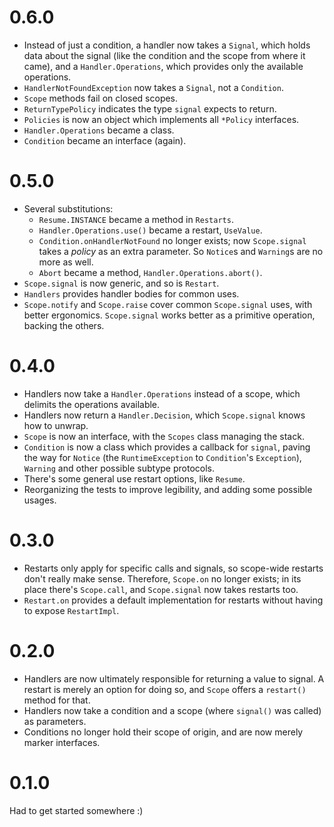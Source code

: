 # 0.6.0

* Instead of just a condition, a handler now takes a `Signal`, which holds data about the signal (like the condition and the scope from where it came), and a `Handler.Operations`, which provides only the available operations.
* `HandlerNotFoundException` now takes a `Signal`, not a `Condition`.
* `Scope` methods fail on closed scopes.
* `ReturnTypePolicy` indicates the type `signal` expects to return.
* `Policies` is now an object which implements all `*Policy` interfaces.
* `Handler.Operations` became a class.
* `Condition` became an interface (again).

# 0.5.0

* Several substitutions:
  * `Resume.INSTANCE` became a method in `Restarts`.
  * `Handler.Operations.use()` became a restart, `UseValue`.
  * `Condition.onHandlerNotFound` no longer exists; now `Scope.signal` takes a _policy_ as an extra parameter. So `Notice`s and `Warning`s are no more as well.
  * `Abort` became a method, `Handler.Operations.abort()`.
* `Scope.signal` is now generic, and so is `Restart`.
* `Handlers` provides handler bodies for common uses.
* `Scope.notify` and `Scope.raise` cover common `Scope.signal` uses, with better ergonomics. `Scope.signal` works better as a primitive operation, backing the others.

# 0.4.0

* Handlers now take a `Handler.Operations` instead of a scope, which delimits the operations available.
* Handlers now return a `Handler.Decision`, which `Scope.signal` knows how to unwrap.
* `Scope` is now an interface, with the `Scopes` class managing the stack.
* `Condition` is now a class which provides a callback for `signal`, paving the way for `Notice` (the `RuntimeException` to `Condition`'s `Exception`), `Warning` and other possible subtype protocols.
* There's some general use restart options, like `Resume`.
* Reorganizing the tests to improve legibility, and adding some possible usages.

# 0.3.0

* Restarts only apply for specific calls and signals, so scope-wide restarts don't really make sense. Therefore, `Scope.on` no longer exists; in its place there's `Scope.call`, and `Scope.signal` now takes restarts too.
* `Restart.on` provides a default implementation for restarts without having to expose `RestartImpl`.

# 0.2.0

* Handlers are now ultimately responsible for returning a value to signal. A restart is merely an option for doing so, and `Scope` offers a `restart()` method for that.
* Handlers now take a condition and a scope (where `signal()` was called) as parameters.
* Conditions no longer hold their scope of origin, and are now merely marker interfaces.

# 0.1.0

Had to get started somewhere :)